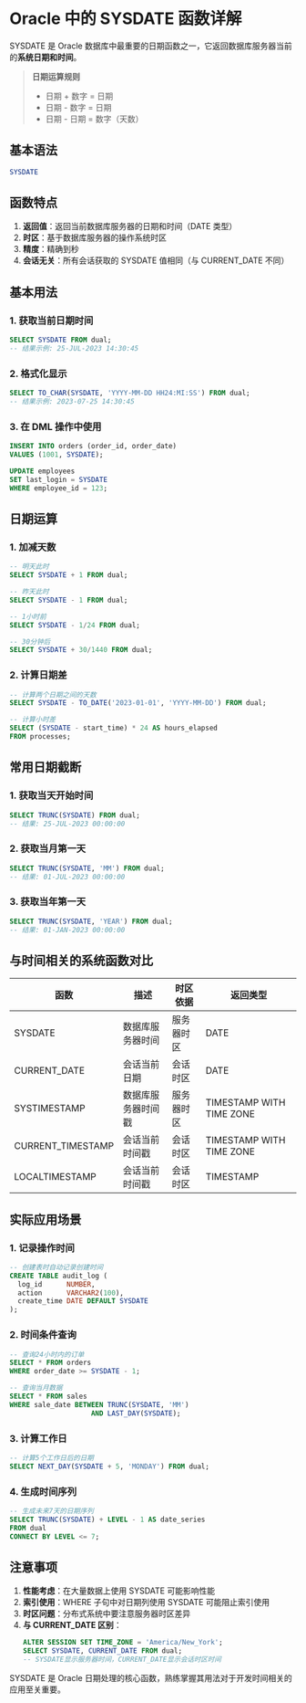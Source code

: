# Oracle 中的 SYSDATE 函数详解

SYSDATE 是 Oracle 数据库中最重要的日期函数之一，它返回数据库服务器当前的**系统日期和时间**。

> **日期运算规则**
>
> - 日期 + 数字 = 日期
> - 日期 - 数字 = 日期
> - 日期 - 日期 = 数字（天数）

## 基本语法

```sql
SYSDATE
```

## 函数特点

1. **返回值**：返回当前数据库服务器的日期和时间（DATE 类型）
2. **时区**：基于数据库服务器的操作系统时区
3. **精度**：精确到秒
4. **会话无关**：所有会话获取的 SYSDATE 值相同（与 CURRENT_DATE 不同）

## 基本用法

### 1. 获取当前日期时间

```sql
SELECT SYSDATE FROM dual;
-- 结果示例: 25-JUL-2023 14:30:45
```

### 2. 格式化显示

```sql
SELECT TO_CHAR(SYSDATE, 'YYYY-MM-DD HH24:MI:SS') FROM dual;
-- 结果示例: 2023-07-25 14:30:45
```

### 3. 在 DML 操作中使用

```sql
INSERT INTO orders (order_id, order_date) 
VALUES (1001, SYSDATE);

UPDATE employees 
SET last_login = SYSDATE
WHERE employee_id = 123;
```

## 日期运算

### 1. 加减天数

```sql
-- 明天此时
SELECT SYSDATE + 1 FROM dual;

-- 昨天此时
SELECT SYSDATE - 1 FROM dual;

-- 1小时前
SELECT SYSDATE - 1/24 FROM dual;

-- 30分钟后
SELECT SYSDATE + 30/1440 FROM dual;
```

### 2. 计算日期差

```sql
-- 计算两个日期之间的天数
SELECT SYSDATE - TO_DATE('2023-01-01', 'YYYY-MM-DD') FROM dual;

-- 计算小时差
SELECT (SYSDATE - start_time) * 24 AS hours_elapsed
FROM processes;
```

## 常用日期截断

### 1. 获取当天开始时间

```sql
SELECT TRUNC(SYSDATE) FROM dual;
-- 结果: 25-JUL-2023 00:00:00
```

### 2. 获取当月第一天

```sql
SELECT TRUNC(SYSDATE, 'MM') FROM dual;
-- 结果: 01-JUL-2023 00:00:00
```

### 3. 获取当年第一天

```sql
SELECT TRUNC(SYSDATE, 'YEAR') FROM dual;
-- 结果: 01-JAN-2023 00:00:00
```

## 与时间相关的系统函数对比

| 函数 | 描述 | 时区依据 | 返回类型 |
|------|------|---------|---------|
| SYSDATE | 数据库服务器时间 | 服务器时区 | DATE |
| CURRENT_DATE | 会话当前日期 | 会话时区 | DATE |
| SYSTIMESTAMP | 数据库服务器时间戳 | 服务器时区 | TIMESTAMP WITH TIME ZONE |
| CURRENT_TIMESTAMP | 会话当前时间戳 | 会话时区 | TIMESTAMP WITH TIME ZONE |
| LOCALTIMESTAMP | 会话当前时间戳 | 会话时区 | TIMESTAMP |

## 实际应用场景

### 1. 记录操作时间

```sql
-- 创建表时自动记录创建时间
CREATE TABLE audit_log (
  log_id      NUMBER,
  action      VARCHAR2(100),
  create_time DATE DEFAULT SYSDATE
);
```

### 2. 时间条件查询

```sql
-- 查询24小时内的订单
SELECT * FROM orders
WHERE order_date >= SYSDATE - 1;

-- 查询当月数据
SELECT * FROM sales
WHERE sale_date BETWEEN TRUNC(SYSDATE, 'MM') 
                    AND LAST_DAY(SYSDATE);
```

### 3. 计算工作日

```sql
-- 计算5个工作日后的日期
SELECT NEXT_DAY(SYSDATE + 5, 'MONDAY') FROM dual;
```

### 4. 生成时间序列

```sql
-- 生成未来7天的日期序列
SELECT TRUNC(SYSDATE) + LEVEL - 1 AS date_series
FROM dual
CONNECT BY LEVEL <= 7;
```

## 注意事项

1. **性能考虑**：在大量数据上使用 SYSDATE 可能影响性能
2. **索引使用**：WHERE 子句中对日期列使用 SYSDATE 可能阻止索引使用
3. **时区问题**：分布式系统中要注意服务器时区差异
4. **与 CURRENT_DATE 区别**：
   ```sql
   ALTER SESSION SET TIME_ZONE = 'America/New_York';
   SELECT SYSDATE, CURRENT_DATE FROM dual;
   -- SYSDATE显示服务器时间，CURRENT_DATE显示会话时区时间
   ```

SYSDATE 是 Oracle 日期处理的核心函数，熟练掌握其用法对于开发时间相关的应用至关重要。